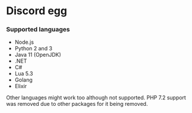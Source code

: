 # Discord egg

### Supported languages
- Node.js
- Python 2 and 3
- Java 11 (OpenJDK)
- .NET
- C#
- Lua 5.3
- Golang
- Elixir

Other languages might work too although not supported.
PHP 7.2 support was removed due to other packages for it being removed.
